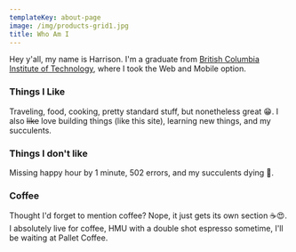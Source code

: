 ```yaml
---
templateKey: about-page
image: /img/products-grid1.jpg
title: Who Am I
---
```

Hey y'all, my name is Harrison.  I'm a graduate from [British Columbia Institute of Technology](<https://www.bcit.ca/>), where I took the Web and Mobile option.

### Things I Like

Traveling, food, cooking, pretty standard stuff, but nonetheless great 😁.  I also ~~like~~ love building things (like this site), learning new things, and my succulents.

### Things I don't like

Missing happy hour by 1 minute, 502 errors, and my succulents dying 😤.

### Coffee

Thought I'd forget to mention coffee? Nope, it just gets its own section ☕️😍.  I absolutely live for coffee, HMU with a double shot espresso sometime, I'll be waiting at Pallet Coffee.
